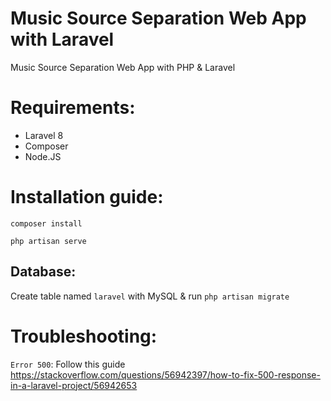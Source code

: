# Music Source Separation Web App with Laravel
Music Source Separation Web App with PHP &amp; Laravel


# Requirements: 
- Laravel 8 
- Composer
- Node.JS

# Installation guide: 
`composer install`

`php artisan serve` 

## Database: 
Create table named `laravel` with MySQL & run `php artisan migrate`


# Troubleshooting: 
`Error 500`: Follow this guide  https://stackoverflow.com/questions/56942397/how-to-fix-500-response-in-a-laravel-project/56942653
